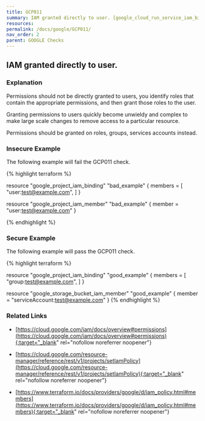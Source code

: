 ```yaml
---
title: GCP011
summary: IAM granted directly to user. [google_cloud_run_service_iam_binding google_cloud_run_service_iam_member google_compute_instance_iam_binding google_compute_instance_iam_member google_compute_subnetwork_iam_binding google_compute_subnetwork_iam_member google_data_catalog_entry_group_iam_binding google_data_catalog_entry_group_iam_member google_folder_iam_member google_folder_iam_binding google_project_iam_member google_project_iam_binding google_pubsub_subscription_iam_binding google_pubsub_subscription_iam_member google_pubsub_topic_iam_binding google_pubsub_topic_iam_member google_sourcerepo_repository_iam_binding google_sourcerepo_repository_iam_member google_spanner_database_iam_binding google_spanner_database_iam_member google_spanner_instance_iam_binding google_spanner_instance_iam_member google_storage_bucket_iam_binding google_storage_bucket_iam_member google_iam_policy] 
resources: 
permalink: /docs/google/GCP011/
nav_order: 2
parent: GOOGLE Checks
---
```


## IAM granted directly to user.

### Explanation


Permissions should not be directly granted to users, you identify roles that contain the appropriate permissions, and then grant those roles to the user. 

Granting permissions to users quickly become unwieldy and complex to make large scale changes to remove access to a particular resource.

Permissions should be granted on roles, groups, services accounts instead.



### Insecure Example

The following example will fail the GCP011 check.

{% highlight terraform %}

resource "google_project_iam_binding" "bad_example" {
	members = [
		"user:test@example.com",
		]
}

resource "google_project_iam_member" "bad_example" {
	member = "user:test@example.com"
}

{% endhighlight %}



### Secure Example

The following example will pass the GCP011 check.

{% highlight terraform %}

resource "google_project_iam_binding" "good_example" {
	members = [
		"group:test@example.com",
		]
}

resource "google_storage_bucket_iam_member" "good_example" {
	member = "serviceAccount:test@example.com"
}
{% endhighlight %}


### Related Links


- [https://cloud.google.com/iam/docs/overview#permissions](https://cloud.google.com/iam/docs/overview#permissions){:target="_blank" rel="nofollow noreferrer noopener"}

- [https://cloud.google.com/resource-manager/reference/rest/v1/projects/setIamPolicy](https://cloud.google.com/resource-manager/reference/rest/v1/projects/setIamPolicy){:target="_blank" rel="nofollow noreferrer noopener"}

- [https://www.terraform.io/docs/providers/google/d/iam_policy.html#members](https://www.terraform.io/docs/providers/google/d/iam_policy.html#members){:target="_blank" rel="nofollow noreferrer noopener"}

